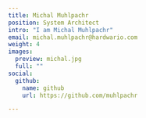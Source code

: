 ```yaml
---
title: Michal Muhlpachr
position: System Architect
intro: "I am Michal Muhlpachr"
email: michal.muhlpachr@hardwario.com
weight: 4
images:
  preview: michal.jpg
  full: ""
social:
  github:
    name: github
    url: https://github.com/muhlpachr

---
```

